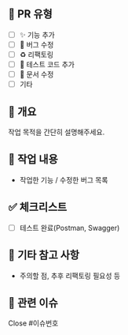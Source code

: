 ## 🔖 PR 유형
- [ ] ✨ 기능 추가
- [ ] 🐛 버그 수정
- [ ] ♻️ 리팩토링
- [ ] 🧪 테스트 코드 추가
- [ ] 📄 문서 수정
- [ ] 기타

## 📌 개요
작업 목적을 간단히 설명해주세요.

## 🔧 작업 내용
- 작업한 기능 / 수정한 버그 목록

## ✅ 체크리스트
- [ ] 테스트 완료(Postman, Swagger)

## 📝 기타 참고 사항
- 주의할 점, 추후 리팩토링 필요성 등

## 📎 관련 이슈
Close #이슈번호
